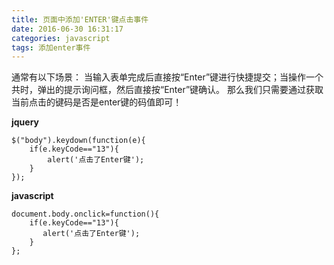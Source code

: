 ```yaml
---
title: 页面中添加'ENTER'键点击事件
date: 2016-06-30 16:31:17
categories: javascript
tags: 添加enter事件
---
```

通常有以下场景：
当输入表单完成后直接按“Enter”键进行快捷提交；当操作一个共时，弹出的提示询问框，然后直接按“Enter”键确认。
那么我们只需要通过获取当前点击的键码是否是enter键的码值即可！

**jquery**

	$("body").keydown(function(e){
        if(e.keyCode=="13"){
            alert('点击了Enter键');
        }
    });

**javascript**

	document.body.onclick=function(){
        if(e.keyCode=="13"){
           alert('点击了Enter键');
        }
    };